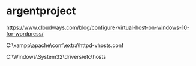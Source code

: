 # argentproject


https://www.cloudways.com/blog/configure-virtual-host-on-windows-10-for-wordpress/

C:\xampp\apache\conf\extra\httpd-vhosts.conf

C:\Windows\System32\drivers\etc\hosts